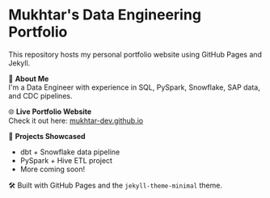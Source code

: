# Mukhtar's Data Engineering Portfolio

This repository hosts my personal portfolio website using GitHub Pages and Jekyll.

🧠 **About Me**  
I'm a Data Engineer with experience in SQL, PySpark, Snowflake, SAP data, and CDC pipelines.

🌐 **Live Portfolio Website**  
Check it out here: [mukhtar-dev.github.io](https://mukhtar-dev.github.io)

📁 **Projects Showcased**  
- dbt + Snowflake data pipeline  
- PySpark + Hive ETL project  
- More coming soon!

🛠️ Built with GitHub Pages and the `jekyll-theme-minimal` theme.
